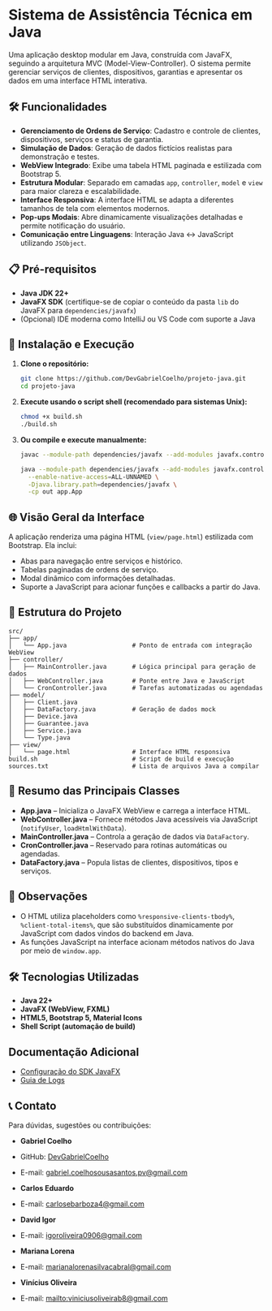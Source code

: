 # Sistema de Assistência Técnica em Java

Uma aplicação desktop modular em Java, construída com JavaFX, seguindo a arquitetura MVC (Model-View-Controller). O sistema permite gerenciar serviços de clientes, dispositivos, garantias e apresentar os dados em uma interface HTML interativa.

## 🛠️ Funcionalidades

* **Gerenciamento de Ordens de Serviço**: Cadastro e controle de clientes, dispositivos, serviços e status de garantia.
* **Simulação de Dados**: Geração de dados fictícios realistas para demonstração e testes.
* **WebView Integrado**: Exibe uma tabela HTML paginada e estilizada com Bootstrap 5.
* **Estrutura Modular**: Separado em camadas `app`, `controller`, `model` e `view` para maior clareza e escalabilidade.
* **Interface Responsiva**: A interface HTML se adapta a diferentes tamanhos de tela com elementos modernos.
* **Pop-ups Modais**: Abre dinamicamente visualizações detalhadas e permite notificação do usuário.
* **Comunicação entre Linguagens**: Interação Java ↔ JavaScript utilizando `JSObject`.

## 📋 Pré-requisitos

* **Java JDK 22+**
* **JavaFX SDK** (certifique-se de copiar o conteúdo da pasta `lib` do JavaFX para `dependencies/javafx`)
* (Opcional) IDE moderna como IntelliJ ou VS Code com suporte a Java

## 🚀 Instalação e Execução

1. **Clone o repositório:**

   ```bash
   git clone https://github.com/DevGabrielCoelho/projeto-java.git
   cd projeto-java
   ```

2. **Execute usando o script shell (recomendado para sistemas Unix):**

   ```bash
   chmod +x build.sh
   ./build.sh
   ```

3. **Ou compile e execute manualmente:**

   ```bash
   javac --module-path dependencies/javafx --add-modules javafx.controls,javafx.fxml,javafx.web -d out @sources.txt

   java --module-path dependencies/javafx --add-modules javafx.controls,javafx.fxml,javafx.web \
     --enable-native-access=ALL-UNNAMED \
     -Djava.library.path=dependencies/javafx \
     -cp out app.App
   ```

## 🌐 Visão Geral da Interface

A aplicação renderiza uma página HTML (`view/page.html`) estilizada com Bootstrap. Ela inclui:

* Abas para navegação entre serviços e histórico.
* Tabelas paginadas de ordens de serviço.
* Modal dinâmico com informações detalhadas.
* Suporte a JavaScript para acionar funções e callbacks a partir do Java.

## 📂 Estrutura do Projeto

```
src/
├── app/
│   └── App.java                  # Ponto de entrada com integração WebView
├── controller/
│   ├── MainController.java       # Lógica principal para geração de dados
│   ├── WebController.java        # Ponte entre Java e JavaScript
│   └── CronController.java       # Tarefas automatizadas ou agendadas
├── model/
│   ├── Client.java
│   ├── DataFactory.java          # Geração de dados mock
│   ├── Device.java
│   ├── Guarantee.java
│   ├── Service.java
│   └── Type.java
├── view/
│   └── page.html                 # Interface HTML responsiva
build.sh                          # Script de build e execução
sources.txt                       # Lista de arquivos Java a compilar
```

## 🧪 Resumo das Principais Classes

* **App.java** – Inicializa o JavaFX WebView e carrega a interface HTML.
* **WebController.java** – Fornece métodos Java acessíveis via JavaScript (`notifyUser`, `loadHtmlWithData`).
* **MainController.java** – Controla a geração de dados via `DataFactory`.
* **CronController.java** – Reservado para rotinas automáticas ou agendadas.
* **DataFactory.java** – Popula listas de clientes, dispositivos, tipos e serviços.

## 📌 Observações

* O HTML utiliza placeholders como `%responsive-clients-tbody%`, `%client-total-items%`, que são substituídos dinamicamente por JavaScript com dados vindos do backend em Java.
* As funções JavaScript na interface acionam métodos nativos do Java por meio de `window.app`.

## 🛠️ Tecnologias Utilizadas

* **Java 22+**
* **JavaFX (WebView, FXML)**
* **HTML5, Bootstrap 5, Material Icons**
* **Shell Script (automação de build)**

## Documentação Adicional

- [Configuração do SDK JavaFX](dependencies/javafx/README.pt-BR.md)
- [Guia de Logs](logs/README.pt-BR.md)

## 📞 Contato

Para dúvidas, sugestões ou contribuições:

* **Gabriel Coelho**
* GitHub: [DevGabrielCoelho](https://github.com/DevGabrielCoelho)
* E-mail: [gabriel.coelhosousasantos.pv@gmail.com](mailto:gabriel.coelhosousasantos.pv@gmail.com)

* **Carlos Eduardo**
* E-mail: [carlosebarboza4@gmail.com](mailto:carlosebarboza4@gmail.com)

* **David Igor**
* E-mail: [igoroliveira0906@gmail.com](mailto:igoroliveira0906@gmail.com)

* **Mariana Lorena**
* E-mail: [marianalorenasilvacabral@gmail.com](mailto:marianalorenasilvacabral@gmail.com)

* **Vinícius Oliveira**
* E-mail: [mailto:viniciusoliveirab8@gmail.com](mailto:viniciusoliveirab8@gmail.com)